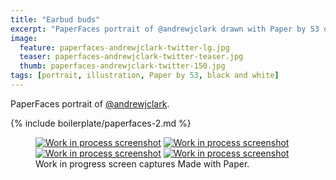 ```yaml
---
title: "Earbud buds"
excerpt: "PaperFaces portrait of @andrewjclark drawn with Paper by 53 on an iPad."
image: 
  feature: paperfaces-andrewjclark-twitter-lg.jpg
  teaser: paperfaces-andrewjclark-twitter-teaser.jpg
  thumb: paperfaces-andrewjclark-twitter-150.jpg
tags: [portrait, illustration, Paper by 53, black and white]
---
```


PaperFaces portrait of [@andrewjclark](http://twitter.com/andrewjclark).

{% include boilerplate/paperfaces-2.md %}

<figure class="third">
  <a href="{{ site.url }}/assets/images/paperfaces-andrewjclark-process-1-lg.jpg"><img src="{{ site.url }}/assets/images/paperfaces-andrewjclark-process-1-600.jpg" alt="Work in process screenshot"></a>
  <a href="{{ site.url }}/assets/images/paperfaces-andrewjclark-process-2-lg.jpg"><img src="{{ site.url }}/assets/images/paperfaces-andrewjclark-process-2-600.jpg" alt="Work in process screenshot"></a>
  <a href="{{ site.url }}/assets/images/paperfaces-andrewjclark-process-3-lg.jpg"><img src="{{ site.url }}/assets/images/paperfaces-andrewjclark-process-3-600.jpg" alt="Work in process screenshot"></a>
  <a href="{{ site.url }}/assets/images/paperfaces-andrewjclark-process-4-lg.jpg"><img src="{{ site.url }}/assets/images/paperfaces-andrewjclark-process-4-600.jpg" alt="Work in process screenshot"></a>
  <figcaption>Work in progress screen captures Made with Paper.</figcaption>
</figure>